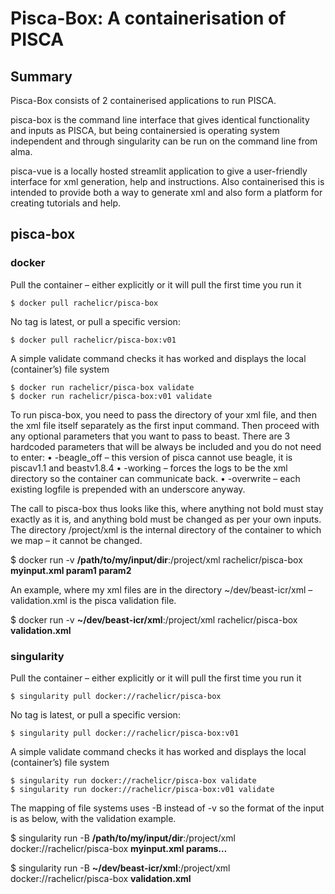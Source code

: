 # Pisca-Box: A containerisation of PISCA

## Summary
Pisca-Box consists of 2 containerised applications to run PISCA.

pisca-box is the command line interface that gives identical functionality and inputs as PISCA, but being containersied is operating system independent and through singularity can be run on the command line from alma.

pisca-vue is a locally hosted streamlit application to give a user-friendly interface for xml generation, help and instructions. Also containerised this is intended to provide both a way to generate xml and also form a platform for creating tutorials and help.

## pisca-box
### docker
Pull the container – either explicitly or it will pull the first time you run it
```
$ docker pull rachelicr/pisca-box
```

No tag is latest, or pull a specific version:
```
$ docker pull rachelicr/pisca-box:v01
```

A simple validate command checks it has worked and displays the local (container’s) file system
```
$ docker run rachelicr/pisca-box validate
$ docker run rachelicr/pisca-box:v01 validate
```

To run pisca-box, you need to pass the directory of your xml file, and then the xml file itself separately as the first input command. Then proceed with any optional parameters that you want to pass to beast. There are 3 hardcoded parameters that will be always be included and you do not need to enter:
•	-beagle_off – this version of pisca cannot use beagle, it is piscav1.1 and beastv1.8.4
•	-working – forces the logs to be the xml directory so the container can communicate back.
•	-overwrite – each existing logfile is prepended with an underscore anyway.

The call to pisca-box thus looks like this, where anything not bold must stay exactly as it is, and anything bold must be changed as per your own inputs. The directory /project/xml is the internal directory of the container to which we map – it cannot be changed.

$ docker run -v **/path/to/my/input/dir**:/project/xml rachelicr/pisca-box **myinput.xml param1 param2**


An example, where my xml files are in the directory ~/dev/beast-icr/xml – validation.xml is the pisca validation file.

$ docker run -v **~/dev/beast-icr/xml**:/project/xml rachelicr/pisca-box **validation.xml**



### singularity
Pull the container – either explicitly or it will pull the first time you run it
```
$ singularity pull docker://rachelicr/pisca-box
```

No tag is latest, or pull a specific version:
```
$ singularity pull docker://rachelicr/pisca-box:v01
```

A simple validate command checks it has worked and displays the local (container’s) file system
```
$ singularity run docker://rachelicr/pisca-box validate
$ singularity run docker://rachelicr/pisca-box:v01 validate
```

The mapping of file systems uses -B instead of -v so the format of the input is as below, with the validation example.

$ singularity run -B **/path/to/my/input/dir**:/project/xml docker://rachelicr/pisca-box **myinput.xml params…**

$ singularity run -B **~/dev/beast-icr/xml**:/project/xml docker://rachelicr/pisca-box **validation.xml**





